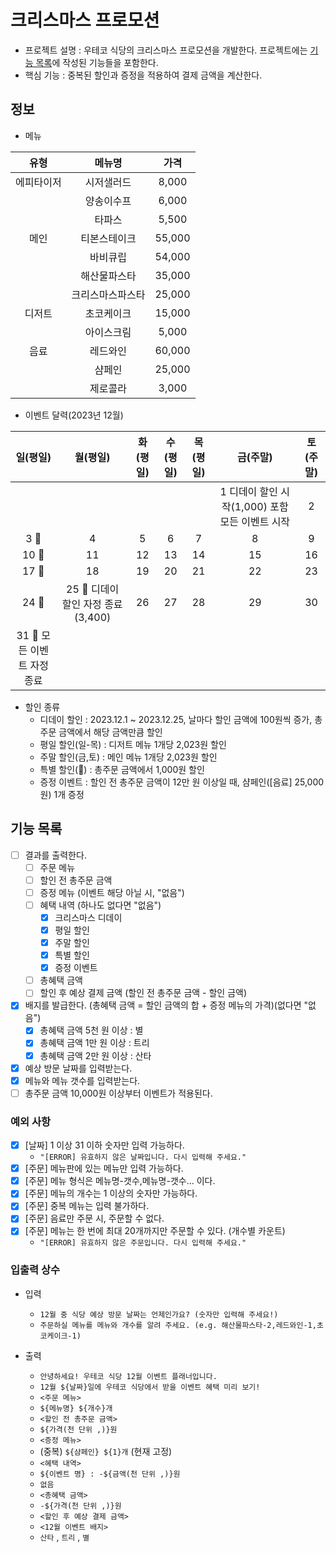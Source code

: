 # 크리스마스 프로모션

- 프로젝트 설명 : 우테코 식당의 크리스마스 프로모션을 개발한다. 프로젝트에는 [기능 목록](#기능-목록)에 작성된 기능들을 포함한다.
- 핵심 기능 : 중복된 할인과 증정을 적용하여 결제 금액을 계산한다.

## 정보

- 메뉴

|    유형    |      메뉴명      |  가격  |
| :--------: | :--------------: | :----: |
| 에피타이저 |    시저샐러드    | 8,000  |
|            |    양송이수프    | 6,000  |
|            |      타파스      | 5,500  |
|    메인    |   티본스테이크   | 55,000 |
|            |     바비큐립     | 54,000 |
|            |   해산물파스타   | 35,000 |
|            | 크리스마스파스타 | 25,000 |
|   디저트   |    초코케이크    | 15,000 |
|            |    아이스크림    | 5,000  |
|    음료    |     레드와인     | 60,000 |
|            |      샴페인      | 25,000 |
|            |     제로콜라     | 3,000  |

- 이벤트 달력(2023년 12월)

| 일(평일) | 월(평일) | 화(평일) | 수(평일) | 목(평일) | 금(주말) | 토(주말) |
| :-: | :-: | :-: | :-: | :-: | :-: | :-: |
|  |  |  |  |  | 1 디데이 할인 시작(1,000) 포함 모든 이벤트 시작 | 2 |
| 3 🌟 | 4 | 5 | 6 | 7 | 8 | 9 |
| 10 🌟 | 11 | 12 | 13 | 14 | 15 | 16 |
| 17 🌟 | 18 | 19 | 20 | 21 | 22 | 23 |
| 24 🌟 | 25 🌟 디데이 할인 자정 종료(3,400) | 26 | 27 | 28 | 29 | 30 |
| 31 🌟 모든 이벤트 자정 종료 |  |  |  |  |  |  |

- 할인 종류
  - 디데이 할인 : 2023.12.1 ~ 2023.12.25, 날마다 할인 금액에 100원씩 증가, 총주문 금액에서 해당 금액만큼 할인
  - 평일 할인(일-목) : 디저트 메뉴 1개당 2,023원 할인
  - 주말 할인(금,토) : 메인 메뉴 1개당 2,023원 할인
  - 특별 할인(🌟) : 총주문 금액에서 1,000원 할인
  - 증정 이벤트 : 할인 전 총주문 금액이 12만 원 이상일 때, 샴페인([음료] 25,000원) 1개 증정

## 기능 목록

- [ ] 결과를 출력한다.
  - [ ] 주문 메뉴
  - [ ] 할인 전 총주문 금액
  - [ ] 증정 메뉴 (이벤트 해당 아닐 시, "없음")
  - [ ] 혜택 내역 (하나도 없다면 "없음")
    - [x] 크리스마스 디데이
    - [x] 평일 할인
    - [x] 주말 할인
    - [x] 특별 할인
    - [x] 증정 이벤트
  - [ ] 총혜택 금액
  - [ ] 할인 후 예상 결제 금액 (할인 전 총주문 금액 - 할인 금액)
- [x] 배지를 발급한다. (총혜택 금액 = 할인 금액의 합 + 증정 메뉴의 가격)(없다면 "없음")
  - [x] 총혜택 금액 5천 원 이상 : 별
  - [x] 총혜택 금액 1만 원 이상 : 트리
  - [x] 총혜택 금액 2만 원 이상 : 산타
- [x] 예상 방문 날짜를 입력받는다.
- [x] 메뉴와 메뉴 갯수를 입력받는다.
- [ ] 총주문 금액 10,000원 이상부터 이벤트가 적용된다.

### 예외 사항

- [x] [날짜] 1 이상 31 이하 숫자만 입력 가능하다.
  - `"[ERROR] 유효하지 않은 날짜입니다. 다시 입력해 주세요."`
- [x] [주문] 메뉴판에 있는 메뉴만 입력 가능하다.
- [x] [주문] 메뉴 형식은 메뉴명-갯수,메뉴명-갯수... 이다.
- [x] [주문] 메뉴의 개수는 1 이상의 숫자만 가능하다.
- [x] [주문] 중복 메뉴는 입력 불가하다.
- [x] [주문] 음료만 주문 시, 주문할 수 없다.
- [x] [주문] 메뉴는 한 번에 최대 20개까지만 주문할 수 있다. (개수별 카운트)
  - `"[ERROR] 유효하지 않은 주문입니다. 다시 입력해 주세요."`

### 입출력 상수

- 입력
  - `12월 중 식당 예상 방문 날짜는 언제인가요? (숫자만 입력해 주세요!)`
  - `주문하실 메뉴를 메뉴와 개수를 알려 주세요. (e.g. 해산물파스타-2,레드와인-1,초코케이크-1)`
- 출력

  - `안녕하세요! 우테코 식당 12월 이벤트 플래너입니다.`
  - `12월 ${날짜}일에 우테코 식당에서 받을 이벤트 혜택 미리 보기!`
  - `<주문 메뉴>`
  - `${메뉴명} ${개수}개`
  - `<할인 전 총주문 금액>`
  - `${가격(천 단위 ,)}원`
  - `<증정 메뉴>`
  - (중복) `${샴페인} ${1}개` (현재 고정)
  - `<혜택 내역>`
  - `${이벤트 명} : -${금액(천 단위 ,)}원`
  - `없음`
  - `<총혜택 금액>`
  - `-${가격(천 단위 ,)}원`
  - `<할인 후 예상 결제 금액>`
  - `<12월 이벤트 배지>`
  - `산타` , `트리` , `별`

